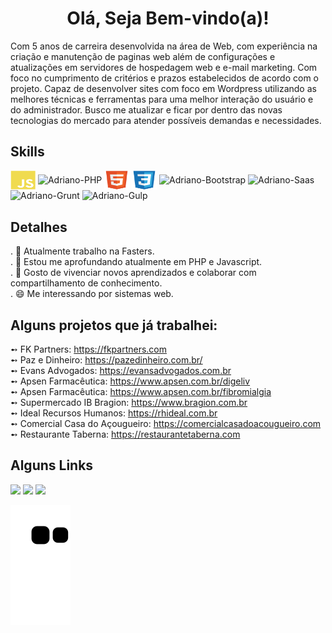 <h1 align="center">Olá, Seja Bem-vindo(a)!</h1>

Com 5 anos de carreira desenvolvida na área de Web, com experiência na criação e manutenção de paginas web além de configurações e atualizações em servidores de hospedagem web e e-mail marketing. Com foco no cumprimento de critérios e prazos estabelecidos de acordo com o projeto. Capaz de desenvolver sites com foco em Wordpress utilizando as melhores técnicas e ferramentas para uma melhor interação do usuário e do administrador. Busco me atualizar e ficar por dentro das novas tecnologias do mercado para atender possíveis demandas e necessidades.



## Skills
  
<div style="">
  <img align="center" alt="Adriano-Js" height="30" width="40" src="https://raw.githubusercontent.com/devicons/devicon/master/icons/javascript/javascript-plain.svg">
  <img align="center" alt="Adriano-PHP" height="70" width="50" src="https://cdn.jsdelivr.net/gh/devicons/devicon/icons/php/php-original.svg">
  <img align="center" alt="Adriano-HTML" height="30" width="40" src="https://raw.githubusercontent.com/devicons/devicon/master/icons/html5/html5-original.svg">
  <img align="center" alt="Adriano-CSS" height="30" width="40" src="https://raw.githubusercontent.com/devicons/devicon/master/icons/css3/css3-original.svg">
  <img align="center" alt="Adriano-Bootstrap" height="40" width="50" src="https://cdn.jsdelivr.net/gh/devicons/devicon/icons/bootstrap/bootstrap-original.svg">
  <img align="center" alt="Adriano-Saas" height="40" width="50" src="https://cdn.jsdelivr.net/gh/devicons/devicon/icons/sass/sass-original.svg">
  <img align="center" alt="Adriano-Grunt" height="40" width="50" src="https://cdn.jsdelivr.net/gh/devicons/devicon/icons/grunt/grunt-original.svg">
  <img align="center" alt="Adriano-Gulp" height="70" width="50" src="https://cdn.jsdelivr.net/gh/devicons/devicon/icons/gulp/gulp-plain.svg">
</div>
  
## Detalhes
  . 🔭 Atualmente trabalho na Fasters. </br>
  . 🌱 Estou me aprofundando atualmente em PHP e Javascript. </br>
  . 🤗 Gosto de vivenciar novos aprendizados e colaborar com compartilhamento de conhecimento. </br>
  . 😄 Me interessando por sistemas web.
  
## Alguns projetos que já trabalhei:
 ➻ FK Partners: https://fkpartners.com </br>
 ➻ Paz e Dinheiro: https://pazedinheiro.com.br/ </br>
 ➻ Evans Advogados: https://evansadvogados.com.br </br>
 ➻ Apsen Farmacêutica: https://www.apsen.com.br/digeliv </br>
 ➻ Apsen Farmacêutica: https://www.apsen.com.br/fibromialgia </br>
 ➻ Supermercado IB Bragion: https://www.bragion.com.br </br>
 ➻ Ideal Recursos Humanos: https://rhideal.com.br </br>
 ➻ Comercial Casa do Açougueiro: https://comercialcasadoacougueiro.com </br>
 ➻ Restaurante Taberna: https://restaurantetaberna.com </br>

## Alguns Links
  
<div> 
  <a href="https://www.instagram.com/adriano_.fernandes" target="_blank"><img src="https://img.shields.io/badge/-Instagram-%23E4405F?style=for-the-badge&logo=instagram&logoColor=white" target="_blank"></a>
  <a href="https://www.linkedin.com/in/adriano-p-fernandes/" target="_blank"><img src="https://img.shields.io/badge/-LinkedIn-%230077B5?style=for-the-badge&logo=linkedin&logoColor=white" target="_blank"></a>
  <a href="mailto:adriano.p.f@outlook.com" target="_blank"><img src="https://img.shields.io/badge/Microsoft_Outlook-0078D4?style=for-the-badge&logo=microsoft-outlook&logoColor=white" target="_blank"></a>
  
  ![Snake animation](https://github.com/Adriano-Nelex/Adriano-Nelex/blob/output/github-contribution-grid-snake.svg)
  
</div>
